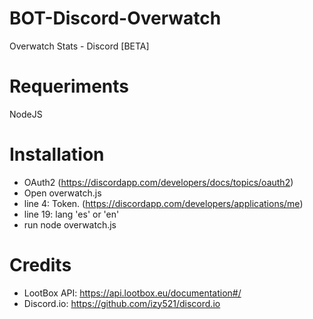 # BOT-Discord-Overwatch
Overwatch Stats - Discord [BETA]

# Requeriments
NodeJS

# Installation
- OAuth2 (https://discordapp.com/developers/docs/topics/oauth2)
- Open overwatch.js
- line 4: Token. (https://discordapp.com/developers/applications/me)
- line 19: lang 'es' or 'en'
- run node overwatch.js

# Credits
- LootBox API: https://api.lootbox.eu/documentation#/
- Discord.io: https://github.com/izy521/discord.io



